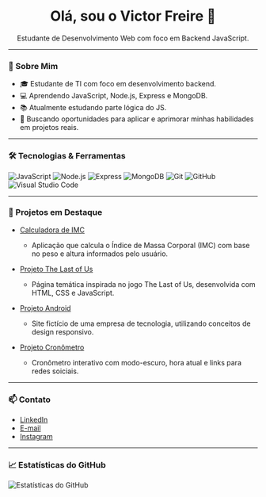 <h1 align="center">Olá, sou o Victor Freire 👋</h1>

<p align="center">
  Estudante de Desenvolvimento Web com foco em Backend JavaScript.
</p>

---

### 🚀 Sobre Mim

- 🎓 Estudante de TI com foco em desenvolvimento backend.
- 💻 Aprendendo JavaScript, Node.js, Express e MongoDB.
- 📚 Atualmente estudando parte lógica do JS.
- 🎯 Buscando oportunidades para aplicar e aprimorar minhas habilidades em projetos reais.

---

### 🛠️ Tecnologias & Ferramentas

![JavaScript](https://img.shields.io/badge/-JavaScript-333333?style=flat&logo=javascript)
![Node.js](https://img.shields.io/badge/-Node.js-333333?style=flat&logo=node.js)
![Express](https://img.shields.io/badge/-Express-333333?style=flat&logo=express)
![MongoDB](https://img.shields.io/badge/-MongoDB-333333?style=flat&logo=mongodb)
![Git](https://img.shields.io/badge/-Git-333333?style=flat&logo=git)
![GitHub](https://img.shields.io/badge/-GitHub-333333?style=flat&logo=github)
![Visual Studio Code](https://img.shields.io/badge/-VS_Code-333333?style=flat&logo=visual-studio-code)

---

### 📌 Projetos em Destaque

- [Calculadora de IMC](https://github.com/victorfreireavfs/projeto-calculadora-imc)
  - Aplicação que calcula o Índice de Massa Corporal (IMC) com base no peso e altura informados pelo usuário.

- [Projeto The Last of Us](https://github.com/victorfreireavfs/projeto-the-last-of-us)
  - Página temática inspirada no jogo The Last of Us, desenvolvida com HTML, CSS e JavaScript.

- [Projeto Android](https://github.com/victorfreireavfs/projeto-android)
  - Site fictício de uma empresa de tecnologia, utilizando conceitos de design responsivo.

- [Projeto Cronômetro](https://github.com/victorfreireavfs/projeto-cronometro)
  - Cronômetro interativo com modo-escuro, hora atual e links para redes soiciais.

---

### 📫 Contato

- [LinkedIn](https://www.linkedin.com/in/ant%C3%B4nio-victor-freire/)
- [E-mail](mailto:victoravfs@gmail.com)
- [Instagram](https://www.instagram.com/victor.freire?igsh=emZsNDdkbjJ3eDQ5)

---

### 📈 Estatísticas do GitHub

![Estatísticas do GitHub](https://github-readme-stats.vercel.app/api?username=victorfreireavfs&show_icons=true&theme=radical)
